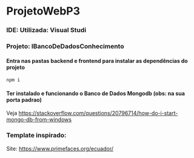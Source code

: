 # ProjetoWebP3
### IDE: Utilizada: Visual Studi
### Projeto: IBancoDeDadosConhecimento

#### Entra nas pastas backend e frontend para instalar as dependências do projeto
```
npm i
```
#### Ter instalado e funcionando o Banco de Dados Mongodb (obs: na sua porta padrao)
Veja https://stackoverflow.com/questions/20796714/how-do-i-start-mongo-db-from-windows

### Template inspirado:
Site: https://www.primefaces.org/ecuador/
